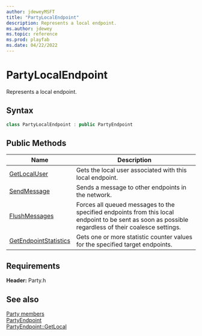 ```yaml
---
author: jdeweyMSFT
title: "PartyLocalEndpoint"
description: Represents a local endpoint.
ms.author: jdewey
ms.topic: reference
ms.prod: playfab
ms.date: 04/22/2022
---
```


# PartyLocalEndpoint  

Represents a local endpoint.  

## Syntax  
  
```cpp  
class PartyLocalEndpoint : public PartyEndpoint  
```  
  
## Public Methods  
  
| Name | Description |  
| --- | --- |  
| [GetLocalUser](methods/partylocalendpoint_getlocaluser.md) | Gets the local user associated with this local endpoint. |  
| [SendMessage](methods/partylocalendpoint_sendmessage.md) | Sends a message to other endpoints in the network. |  
| [FlushMessages](methods/partylocalendpoint_flushmessages.md) | Forces all queued messages to the specified endpoints from this local endpoint to be sent as soon as possible regardless of their coalesce settings. |  
| [GetEndpointStatistics](methods/partylocalendpoint_getendpointstatistics.md) | Gets one or more statistic counter values for the specified target endpoints. |  

  
  
## Requirements  
  
**Header:** Party.h
  
## See also  
[Party members](../../party_members.md)  
[PartyEndpoint](../PartyEndpoint/partyendpoint.md)  
[PartyEndpoint::GetLocal](../PartyEndpoint/methods/partyendpoint_getlocal.md)
  
  
  
